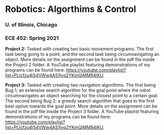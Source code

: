 # Robotics: Algorthims & Control
### U. of Illinois, Chicago
### ECE 452: Spring 2021

**Project 2:** Tasked with creating two basic movement programs. The first task being going to a point, and the second task being circumnavigating an object. More details on the assignment can be found in the pdf file inside the Project 2 folder. A YouTube playlist featuring demonstrations of my programs can be found here: https://youtube.com/playlist?list=PLlcfzu4i54VWw4AS1Iyq2YKmQjMM94lKU. 

**Project 3:** Tasked with creating two navigation algorithms. The first being Bug 1; an extensive search algorithm for the goal point where the robot circumnavigates an object searching for the closest point to a certain goal. The second being Bug 2; a greedy search algorithm that goes to the first best option towards the goal point. More details on the assignment can be found in the pdf file inside the Project 3 folder. A YouTube playlist featuring demonstrations of my programs can be found here: https://youtube.com/playlist?list=PLlcfzu4i54VWw4AS1Iyq2YKmQjMM94lKU.
